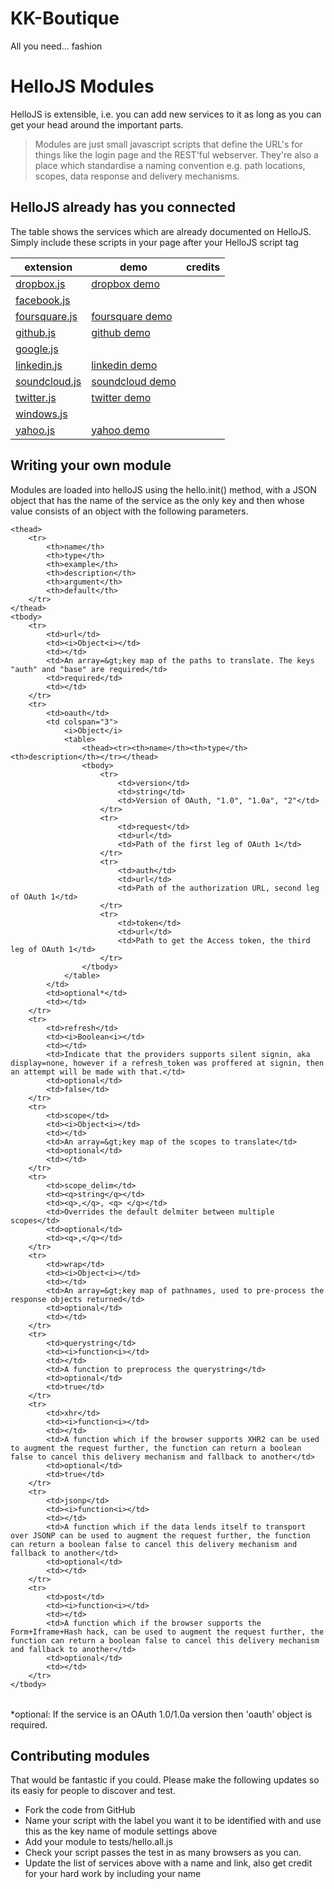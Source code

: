 KK-Boutique
===========

All you need...
 fashion

<!DOCTYPE html>
<link rel="stylesheet" href="/adorn/adorn.css"/>
<script src="/adorn/adorn.js"></script>

<title>Hello.js Modules</title>

<h1>HelloJS Modules</h1>

<p>HelloJS is extensible, i.e. you can add new services to it as long as you can get your head around the important parts.

<blockquote>
	<p>Modules are just small javascript scripts that define the URL's for things like the login page and the REST'ful webserver. They're also a place which standardise a naming convention e.g. path locations, scopes, data response and delivery mechanisms.
</blockquote>

<h2>HelloJS already has you connected</h2>
<p>The table shows the services which are already documented on HelloJS. Simply include these scripts in your page after your HelloJS script tag</p>
<table>
	<thead>
		<tr>
			<th>extension</th>
			<th>demo</th>
			<th>credits</th>
		</tr>
	</thead>
	<tbody>
		<tr>
			<td><a href="./src/modules/dropbox.js">dropbox.js</a></td>
			<td><a href="demos/dropbox.html">dropbox demo</a></td>
			<td></td>
		</tr>
		<tr>
			<td><a href="./src/modules/facebook.js">facebook.js</a></td>
			<td></td>
			<td></td>
		</tr>
		<tr>
			<td><a href="./src/modules/foursquare.js">foursquare.js</a></td>
			<td><a href="demos/foursquare.html">foursquare demo</a></td>
			<td></td>
		</tr>
		<tr>
			<td><a href="./src/modules/github.js">github.js</a></td>
			<td><a href="demos/github.html">github demo</a></td>
			<td></td>
		</tr>
		<tr>
			<td><a href="./src/modules/google.js">google.js</a></td>
			<td></td>
			<td></td>
		</tr>
		<tr>
			<td><a href="./src/modules/linkedin.js">linkedin.js</a></td>
			<td><a href="demos/linkedin.html">linkedin demo</a></td>
			<td></td>
		</tr>
		<tr>
			<td><a href="./src/modules/soundcloud.js">soundcloud.js</a></td>
			<td><a href="demos/soundcloud.html">soundcloud demo</a></td>
			<td></td>
		</tr>
		<tr>
			<td><a href="./src/modules/twitter.js">twitter.js</a></td>
			<td><a href="demos/twitter.html">twitter demo</a></td>
			<td></td>
		</tr>
		<tr>
			<td><a href="./src/modules/windows.js">windows.js</a></td>
			<td></td>
			<td></td>
		</tr>
		<tr>
			<td><a href="./src/modules/yahoo.js">yahoo.js</a></td>
			<td><a href="demos/yahoo.html">yahoo demo</a></td>
			<td></td>
		</tr>
	</tbody>
</table>

<h2>Writing your own module</h2>
<p>Modules are loaded into helloJS using the hello.init() method, with a JSON object that has the name of the service as the only key and then whose value consists of an object with the following parameters.</p>
<table>

	<thead>
		<tr>
			<th>name</th>
			<th>type</th>
			<th>example</th>
			<th>description</th>
			<th>argument</th>
			<th>default</th>
		</tr>
	</thead>
	<tbody>
		<tr>
			<td>url</td>
			<td><i>Object<i></td>
			<td></td>
			<td>An array=&gt;key map of the paths to translate. The keys "auth" and "base" are required</td>
			<td>required</td>
			<td></td>
		</tr>
		<tr>
			<td>oauth</td>
			<td colspan="3">
				<i>Object</i>
				<table>
					<thead><tr><th>name</th><th>type</th><th>description</th></tr></thead>
					<tbody>
						<tr>
							<td>version</td>
							<td>string</td>
							<td>Version of OAuth, "1.0", "1.0a", "2"</td>
						</tr>
						<tr>
							<td>request</td>
							<td>url</td>
							<td>Path of the first leg of OAuth 1</td>
						</tr>
						<tr>
							<td>auth</td>
							<td>url</td>
							<td>Path of the authorization URL, second leg of OAuth 1</td>
						</tr>
						<tr>
							<td>token</td>
							<td>url</td>
							<td>Path to get the Access token, the third leg of OAuth 1</td>
						</tr>
					</tbody>
				</table>
			</td>
			<td>optional*</td>
			<td></td>
		</tr>
		<tr>
			<td>refresh</td>
			<td><i>Boolean<i></td>
			<td></td>
			<td>Indicate that the providers supports silent signin, aka display=none, however if a refresh_token was proffered at signin, then an attempt will be made with that.</td>
			<td>optional</td>
			<td>false</td>
		</tr>
		<tr>
			<td>scope</td>
			<td><i>Object<i></td>
			<td></td>
			<td>An array=&gt;key map of the scopes to translate</td>
			<td>optional</td>
			<td></td>
		</tr>
		<tr>
			<td>scope_delim</td>
			<td><q>string</q></td>
			<td><q>,</q>, <q> </q></td>
			<td>Overrides the default delmiter between multiple scopes</td>
			<td>optional</td>
			<td><q>,</q></td>
		</tr>
		<tr>
			<td>wrap</td>
			<td><i>Object<i></td>
			<td></td>
			<td>An array=&gt;key map of pathnames, used to pre-process the response objects returned</td>
			<td>optional</td>
			<td></td>
		</tr>
		<tr>
			<td>querystring</td>
			<td><i>function<i></td>
			<td></td>
			<td>A function to preprocess the querystring</td>
			<td>optional</td>
			<td>true</td>
		</tr>
		<tr>
			<td>xhr</td>
			<td><i>function<i></td>
			<td></td>
			<td>A function which if the browser supports XHR2 can be used to augment the request further, the function can return a boolean false to cancel this delivery mechanism and fallback to another</td>
			<td>optional</td>
			<td>true</td>
		</tr>
		<tr>
			<td>jsonp</td>
			<td><i>function<i></td>
			<td></td>
			<td>A function which if the data lends itself to transport over JSONP can be used to augment the request further, the function can return a boolean false to cancel this delivery mechanism and fallback to another</td>
			<td>optional</td>
			<td></td>
		</tr>
		<tr>
			<td>post</td>
			<td><i>function<i></td>
			<td></td>
			<td>A function which if the browser supports the Form+Iframe+Hash hack, can be used to augment the request further, the function can return a boolean false to cancel this delivery mechanism and fallback to another</td>
			<td>optional</td>
			<td></td>
		</tr>
	</tbody>
</table>
<p>*optional: If the service is an OAuth 1.0/1.0a version then 'oauth' object is required.</p>
<h2>Contributing modules</h2>
<p>That would be fantastic if you could. Please make the following updates so its easiy for people to discover and test.</p>
<ul>
	<li>Fork the code from GitHub
	<li>Name your script with the label you want it to be identified with and use this as the key name of module settings above
	<li>Add your module to tests/hello.all.js
	<li>Check your script passes the test in as many browsers as you can.
	<li>Update the list of services above with a name and link, also get credit for your hard work by including your name
</ul> 
